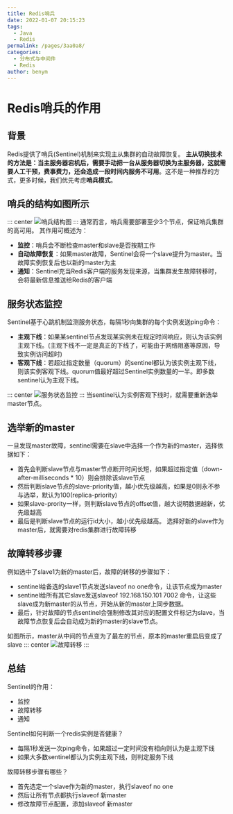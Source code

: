 ```yaml
---
title: Redis哨兵
date: 2022-01-07 20:15:23
tags: 
  - Java
  - Redis
permalink: /pages/3aa0a8/
categories: 
  - 分布式与中间件
  - Redis
author: benym
---
```


# Redis哨兵的作用

## 背景

Redis提供了哨兵(Sentinel)机制来实现主从集群的自动故障恢复。
**主从切换技术的方法是：当主服务器宕机后，需要手动把一台从服务器切换为主服务器，这就需要人工干预，费事费力，还会造成一段时间内服务不可用**。这不是一种推荐的方式，更多时候，我们优先考虑**哨兵模式**。
## 哨兵的结构如图所示
::: center
<img src="https://img.benym.cn/redisImg/redisSentinel1.png/zipstyle" alt="哨兵结构图" style="zoom:100%;" />
:::
通常而言，哨兵需要部署至少3个节点，保证哨兵集群的高可用。
其作用可概述为：

 - **监控**：哨兵会不断检查master和slave是否按期工作
 - **自动故障恢复**：如果master故障，Sentinel会将一个slave提升为master。当故障实例恢复后也以新的master为主
 - **通知**：Sentinel充当Redis客户端的服务发现来源，当集群发生故障转移时，会将最新信息推送给Redis的客户端

## 服务状态监控
Sentinel基于心跳机制监测服务状态，每隔1秒向集群的每个实例发送ping命令：

 - **主观下线**：如果某sentinel节点发现某实例未在规定时间响应，则认为该实例主观下线。(主观下线不一定是真正的下线了，可能由于网络阻塞等原因，导致实例访问超时)
 - **客观下线**：若超过指定数量（quorum）的sentinel都认为该实例主观下线，则该实例客观下线。quorum值最好超过Sentinel实例数量的一半。即多数sentinel认为主观下线。

::: center
<img src="https://img.benym.cn/redisImg/redisSentinel2.png/zipstyle" alt="服务状态监控" style="zoom:100%;" />
:::
当sentinel认为实例客观下线时，就需要重新选举master节点。

## 选举新的master
一旦发现master故障，sentinel需要在slave中选择一个作为新的master，选择依据如下：

 - 首先会判断slave节点与master节点断开时间长短，如果超过指定值（down-after-milliseconds * 10）则会排除该slave节点
 - 然后判断slave节点的slave-priority值，越小优先级越高，如果是0则永不参与选举，默认为100(replica-priority)
 - 如果slave-prority一样，则判断slave节点的offset值，越大说明数据越新，优先级越高
 - 最后是判断slave节点的运行id大小，越小优先级越高。
  选择好新的slave作为master后，就需要对redis集群进行故障转移

## 故障转移步骤
例如选中了slave1为新的master后，故障的转移的步骤如下：

 - sentinel给备选的slave1节点发送slaveof no one命令，让该节点成为master
 - sentinel给所有其它slave发送slaveof 192.168.150.101 7002 命令，让这些slave成为新master的从节点，开始从新的master上同步数据。
 - 最后，针对故障的节点sentinel会强制修改其对应的配置文件标记为slave，当故障节点恢复后会自动成为新的master的slave节点。

如图所示，master从中间的节点变为了最左的节点，原本的master重启后变成了slave
::: center
<img src="https://img.benym.cn/redisImg/redisSentinel3.png/zipstyle" alt="故障转移" style="zoom:100%;" />
:::

## 总结
Sentinel的作用：

 - 监控
 - 故障转移
 - 通知

Sentinel如何判断一个redis实例是否健康？

 - 每隔1秒发送一次ping命令，如果超过一定时间没有相向则认为是主观下线
 - 如果大多数sentinel都认为实例主观下线，则判定服务下线

故障转移步骤有哪些？

 - 首先选定一个slave作为新的master，执行slaveof no one
 - 然后让所有节点都执行slaveof 新master
 - 修改故障节点配置，添加slaveof 新master
